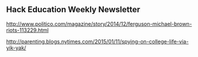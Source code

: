 ## Hack Education Weekly Newsletter

http://www.politico.com/magazine/story/2014/12/ferguson-michael-brown-riots-113229.html

http://parenting.blogs.nytimes.com/2015/01/11/spying-on-college-life-via-yik-yak/


